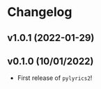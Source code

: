 # Changelog

<!--next-version-placeholder-->

## v1.0.1 (2022-01-29)


## v0.1.0 (10/01/2022)

- First release of `pylyrics2`!